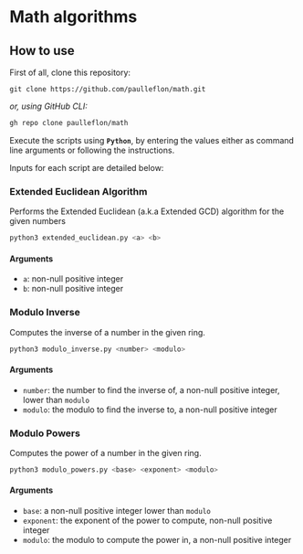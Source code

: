 # Math algorithms

## How to use
First of all, clone this repository:
```
git clone https://github.com/paulleflon/math.git
```
*or, using GitHub CLI:*
```bash
gh repo clone paulleflon/math
```

Execute the scripts using **`Python`**, by entering the values either as command line arguments or following the instructions.

Inputs for each script are detailed below:

### Extended Euclidean Algorithm
Performs the Extended Euclidean (a.k.a Extended GCD) algorithm for the given numbers
```bash
python3 extended_euclidean.py <a> <b>
```
#### Arguments
- `a`: non-null positive integer
- `b`: non-null positive integer

### Modulo Inverse
Computes the inverse of a number in the given ring.
```bash
python3 modulo_inverse.py <number> <modulo>
```
#### Arguments
 - `number`: the number to find the inverse of, a non-null positive integer, lower than `modulo`
 - `modulo`: the modulo to find the inverse to, a non-null positive integer

### Modulo Powers
Computes the power of a number in the given ring.
```bash
python3 modulo_powers.py <base> <exponent> <modulo>
```
#### Arguments
- `base`: a non-null positive integer lower than `modulo`
- `exponent`: the exponent of the power to compute, non-null positive integer
- `modulo`: the modulo to compute the power in, a non-null positive integer
